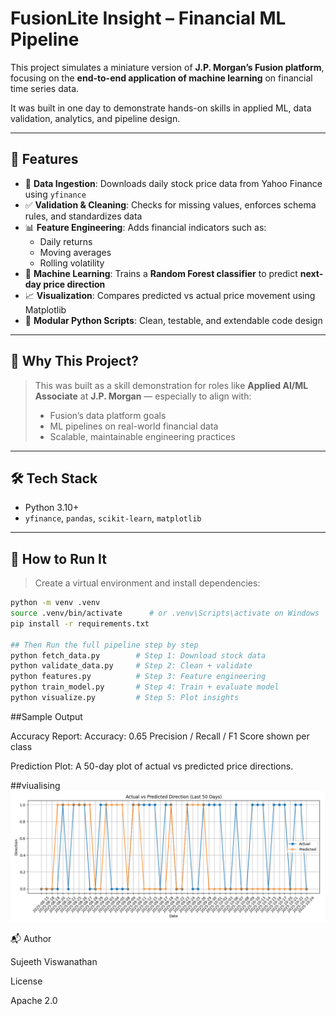 # FusionLite Insight – Financial ML Pipeline

This project simulates a miniature version of **J.P. Morgan’s Fusion platform**, focusing on the **end-to-end application of machine learning** on financial time series data.

It was built in one day to demonstrate hands-on skills in applied ML, data validation, analytics, and pipeline design.

---

## 📌 Features

- 🔄 **Data Ingestion**: Downloads daily stock price data from Yahoo Finance using `yfinance`
- ✅ **Validation & Cleaning**: Checks for missing values, enforces schema rules, and standardizes data
- 📊 **Feature Engineering**: Adds financial indicators such as:
  - Daily returns
  - Moving averages
  - Rolling volatility
- 🧠 **Machine Learning**: Trains a **Random Forest classifier** to predict **next-day price direction**
- 📈 **Visualization**: Compares predicted vs actual price movement using Matplotlib
- 🧪 **Modular Python Scripts**: Clean, testable, and extendable code design

---

## 🧠 Why This Project?

> This was built as a skill demonstration for roles like **Applied AI/ML Associate** at **J.P. Morgan** — especially to align with:
> - Fusion’s data platform goals
> - ML pipelines on real-world financial data
> - Scalable, maintainable engineering practices

---

## 🛠️ Tech Stack

- Python 3.10+
- `yfinance`, `pandas`, `scikit-learn`, `matplotlib`

---

## 🚀 How to Run It

> Create a virtual environment and install dependencies:

```bash
python -m venv .venv
source .venv/bin/activate      # or .venv\Scripts\activate on Windows
pip install -r requirements.txt

## Then Run the full pipeline step by step
python fetch_data.py        # Step 1: Download stock data
python validate_data.py     # Step 2: Clean + validate
python features.py          # Step 3: Feature engineering
python train_model.py       # Step 4: Train + evaluate model
python visualize.py         # Step 5: Plot insights

```
##Sample Output

Accuracy Report:
Accuracy: 0.65
Precision / Recall / F1 Score shown per class

Prediction Plot:
A 50-day plot of actual vs predicted price directions.

##viualising
![visulise](visualise.png)


📬 Author

Sujeeth Viswanathan

License

Apache 2.0
